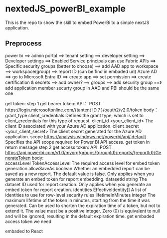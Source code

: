 # nextedJS_powerBI_example

This is the repo to show the skill to embed PowerBi to a simple nextJS application. 

## Preprocess

power bi ==> admin portal ==> tenant setting ==> developer setting ==> Developer settings ==> Enabled Service principals can use Fabric APIs
             ==> Specific security groups (better to choose)
         ==> add AAD app to workspace
         ==> workspace(group) ==> report ID (can be find in embaded url)
Azure AD ==> go to Microsoft Entra ID ==> create app ==> set permission ==> create certification & secrets ==> add owner?
                                      ==> groups ==> add security group ==》 add application member
securty group in AAD and PBI should be the same one

get token:
step 1 get bearer token: 
API：       POST https://login.microsoftonline.com/{tantent ID？}/oauth2/v2.0/token
       body： grant_type	    client_credentials	                                Defines the grant type, which is set to client_credentials for this type of request.
              client_id	    <your_client_id>	                                The client ID associated with your Azure AD application.
              client_secret	<your_client_secret>	                            The client secret generated for the Azure AD application.
              scope	        https://analysis.windows.net/powerbi/api/.default	Specifies the API scope required for Power BI API access.
     get token in return message
step 2 get access token:
API:        POST https://api.powerbi.com/v1.0/myorg/groups/{groupId}/reports/{reportId}/GenerateToken
       body:  
             accessLevel	        TokenAccessLevel         The required access level for embed token generation
             allowSaveAs          boolean                  Whether an embedded report can be saved as a new report. The default value is false. Only applies when you generate an embed token for report embedding.
             datasetId            string                   The dataset ID used for report creation. Only applies when you generate an embed token for report creation.
             identities	        EffectiveIdentity[]      A list of identities to use for row-level security rules
             lifetimeInMinutes	integer                  The maximum lifetime of the token in minutes, starting from the time it was generated. Can be used to shorten the expiration time of a token, but not to extend it. The value must be a positive integer. Zero (0) is equivalent to null and will be ignored, resulting in the default expiration time.
     get embaded access token we need

embaded to React